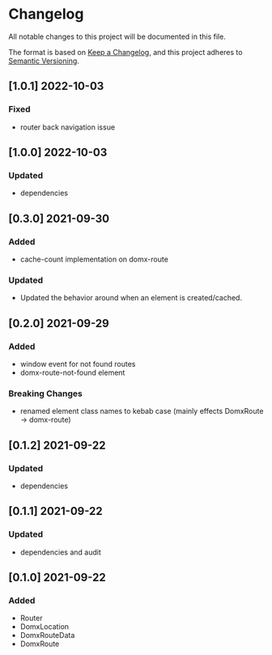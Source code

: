 # Changelog
All notable changes to this project will be documented in this file.

The format is based on [Keep a Changelog](https://keepachangelog.com/en/1.0.0/),
and this project adheres to [Semantic Versioning](https://semver.org/spec/v2.0.0.html).

## [1.0.1] 2022-10-03
### Fixed
- router back navigation issue

## [1.0.0] 2022-10-03
### Updated
- dependencies

## [0.3.0] 2021-09-30
### Added
- cache-count implementation on domx-route
### Updated
- Updated the behavior around when an element is created/cached.

## [0.2.0] 2021-09-29
### Added
- window event for not found routes
- domx-route-not-found element

### Breaking Changes
- renamed element class names to kebab case (mainly effects DomxRoute -> domx-route)


## [0.1.2] 2021-09-22
### Updated
- dependencies

## [0.1.1] 2021-09-22
### Updated
- dependencies and audit

## [0.1.0] 2021-09-22
### Added
- Router
- DomxLocation
- DomxRouteData
- DomxRoute
